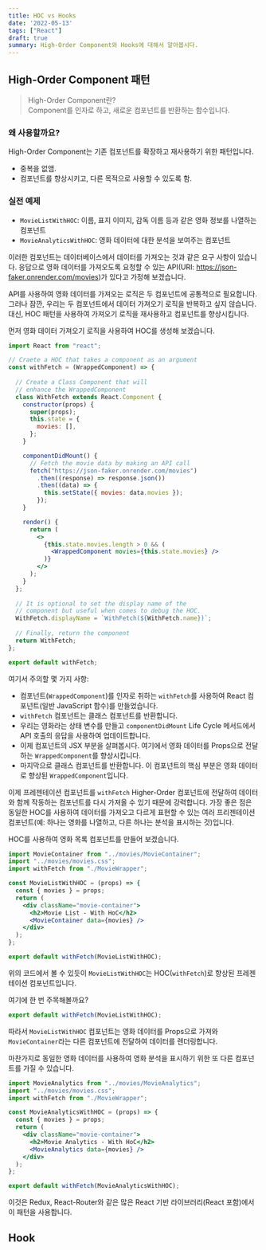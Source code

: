 ```yaml
---
title: HOC vs Hooks
date: '2022-05-13'
tags: ["React"]
draft: true
summary: High-Order Component와 Hooks에 대해서 알아봅시다.
---
```


## High-Order Component 패턴

> High-Order Component란?<br />
> Component를 인자로 하고, 새로운 컴포넌트를 반환하는 함수입니다.

### 왜 사용할까요?

High-Order Component는 기존 컴포넌트를 확장하고 재사용하기 위한 패턴입니다.

- 중복을 없앰.
- 컴포넌트를 향상시키고, 다른 목적으로 사용할 수 있도록 함.

### 실전 예제

- `MovieListWithHOC`: 이름, 표지 이미지, 감독 이름 등과 같은 영화 정보를 나열하는 컴포넌트
- `MovieAnalyticsWithHOC`: 영화 데이터에 대한 분석을 보여주는 컴포넌트

이러한 컴포넌트는 데이터베이스에서 데이터를 가져오는 것과 같은 요구 사항이 있습니다. 응답으로 영화 데이터를 가져오도록 요청할 수 있는 API(URI: https://json-faker.onrender.com/movies)가 있다고 가정해 보겠습니다.

API를 사용하여 영화 데이터를 가져오는 로직은 두 컴포넌트에 공통적으로 필요합니다. 그러나 잠깐, 우리는 두 컴포넌트에서 데이터 가져오기 로직을 반복하고 싶지 않습니다. 대신, HOC 패턴을 사용하여 가져오기 로직을 재사용하고 컴포넌트를 향상시킵니다.

먼저 영화 데이터 가져오기 로직을 ​​사용하여 HOC를 생성해 보겠습니다.

```jsx
import React from "react";

// Craete a HOC that takes a component as an argument
const withFetch = (WrappedComponent) => {
    
  // Create a Class Component that will
  // enhance the WrappedComponent 
  class WithFetch extends React.Component {
    constructor(props) {
      super(props);
      this.state = {
        movies: [],
      };
    }

    componentDidMount() {
      // Fetch the movie data by making an API call  
      fetch("https://json-faker.onrender.com/movies")
        .then((response) => response.json())
        .then((data) => {
          this.setState({ movies: data.movies });
        });
    }

    render() {
      return (
        <>
          {this.state.movies.length > 0 && (
            <WrappedComponent movies={this.state.movies} />
          )}
        </>
      );
    }
  };
  
  // It is optional to set the display name of the
  // component but useful when comes to debug the HOC.
  WithFetch.displayName = `WithFetch(${WithFetch.name})`;
  
  // Finally, return the component
  return WithFetch;
};

export default withFetch;
```

여기서 주의할 몇 가지 사항:

- 컴포넌트(`WrappedComponent`)를 인자로 취하는 `withFetch`를 사용하여 React 컴포넌트(일반 JavaScript 함수)를 만들었습니다.
- `withFetch` 컴포넌트는 클래스 컴포넌트를 반환합니다.
- 우리는 영화라는 상태 변수를 만들고 `componentDidMount` Life Cycle 메서드에서 API 호출의 응답을 사용하여 업데이트합니다.
- 이제 컴포넌트의 JSX 부분을 살펴봅시다. 여기에서 영화 데이터를 Props으로 전달하는 `WrappedComponent`를 향상시킵니다.
- 마지막으로 클래스 컴포넌트를 반환합니다. 이 컴포넌트의 핵심 부분은 영화 데이터로 향상된 `WrappedComponent`입니다.

이제 프레젠테이션 컴포넌트를 `withFetch` Higher-Order 컴포넌트에 전달하여 데이터와 함께 작동하는 컴포넌트를 다시 가져올 수 있기 때문에 강력합니다. 가장 좋은 점은 동일한 HOC를 사용하여 데이터를 가져오고 다르게 표현할 수 있는 여러 프리젠테이션 컴포넌트(예: 하나는 영화를 나열하고, 다른 하나는 분석을 표시하는 것)입니다.

HOC를 사용하여 영화 목록 컴포넌트를 만들어 보겠습니다.

```jsx
import MovieContainer from "../movies/MovieContainer";
import "../movies/movies.css";
import withFetch from "./MovieWrapper";

const MovieListWithHOC = (props) => {
  const { movies } = props;
  return (
    <div className="movie-container">
      <h2>Movie List - With HoC</h2>
      <MovieContainer data={movies} />
    </div>
  );
};

export default withFetch(MovieListWithHOC);
```

위의 코드에서 볼 수 있듯이 `MovieListWithHOC`는 HOC(`withFetch`)로 향상된 프레젠테이션 컴포넌트입니다.

여기에 한 번 주목해볼까요?

```jsx
export default withFetch(MovieListWithHOC);
```

따라서 `MovieListWithHOC` 컴포넌트는 영화 데이터를 Props으로 가져와 `MovieContainer`라는 다른 컴포넌트에 전달하여 데이터를 렌더링합니다.

마찬가지로 동일한 영화 데이터를 사용하여 영화 분석을 표시하기 위한 또 다른 컴포넌트를 가질 수 있습니다.

```jsx
import MovieAnalytics from "../movies/MovieAnalytics";
import "../movies/movies.css";
import withFetch from "./MovieWrapper";

const MovieAnalyticsWithHOC = (props) => {
  const { movies } = props;
  return (
    <div className="movie-container">
      <h2>Movie Analytics - With HoC</h2>
      <MovieAnalytics data={movies} />
    </div>
  );
};

export default withFetch(MovieAnalyticsWithHOC);
```

이것은 Redux, React-Router와 같은 많은 React 기반 라이브러리(React 포함)에서 이 패턴을 사용합니다.

## Hook